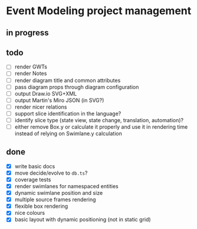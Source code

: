 # Event Modeling project management

## in progress

## todo

- [ ] render GWTs
- [ ] render Notes
- [ ] render diagram title and common attributes
- [ ] pass diagram props through diagram configuration
- [ ] output Draw.io SVG+XML
- [ ] output Martin's Miro JSON (in SVG?)
- [ ] render nicer relations
- [ ] support slice identification in the language?
- [ ] identify slice type (state view, state change, translation, automation)?
- [ ] either remove Box.y or calculate it properly and use it in rendering time instead of relying on Swimlane.y calculation

## done

- [x] write basic docs
- [x] move decide/evolve to `db.ts`?
- [x] coverage tests
- [x] render swimlanes for namespaced entities
- [x] dynamic swimlane position and size
- [x] multiple source frames rendering
- [x] flexible box rendering
- [x] nice colours
- [x] basic layout with dynamic positioning (not in static grid)
